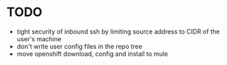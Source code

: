 # TODO

* tight security of inbound ssh by limiting source address to CIDR of the user's machine
* don't write user config files in the repo tree
* move openshift download, config and install to mule
